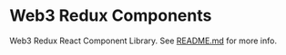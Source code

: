 # Web3 Redux Components
Web3 Redux React Component Library. See [README.md](../README.md) for more info.
